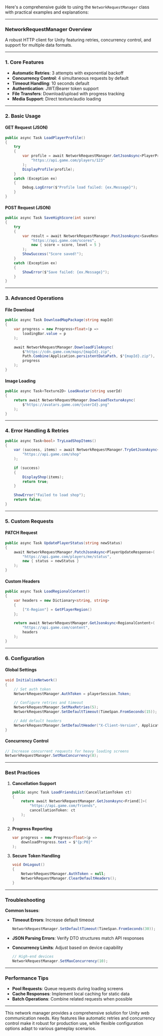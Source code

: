 Here's a comprehensive guide to using the `NetworkRequestManager` class with practical examples and explanations:

---

### **NetworkRequestManager Overview**
A robust HTTP client for Unity featuring retries, concurrency control, and support for multiple data formats.

---

### **1. Core Features**
- **Automatic Retries**: 3 attempts with exponential backoff
- **Concurrency Control**: 4 simultaneous requests by default
- **Timeout Handling**: 10 seconds default
- **Authentication**: JWT/Bearer token support
- **File Transfers**: Download/upload with progress tracking
- **Media Support**: Direct texture/audio loading

---

### **2. Basic Usage**
#### **GET Request (JSON)**
```csharp
public async Task LoadPlayerProfile()
{
    try
    {
        var profile = await NetworkRequestManager.GetJsonAsync<PlayerProfile>(
            "https://api.game.com/players/123"
        );
        DisplayProfile(profile);
    }
    catch (Exception ex)
    {
        Debug.LogError($"Profile load failed: {ex.Message}");
    }
}
```

#### **POST Request (JSON)**
```csharp
public async Task SaveHighScore(int score)
{
    try
    {
        var result = await NetworkRequestManager.PostJsonAsync<SaveResult>(
            "https://api.game.com/scores",
            new { score = score, level = 5 }
        );
        ShowSuccess("Score saved!");
    }
    catch (Exception ex)
    {
        ShowError($"Save failed: {ex.Message}");
    }
}
```

---

### **3. Advanced Operations**
#### **File Download**
```csharp
public async Task DownloadMapPackage(string mapId)
{
    var progress = new Progress<float>(p => 
        loadingBar.value = p
    );
    
    await NetworkRequestManager.DownloadFileAsync(
        $"https://cdn.game.com/maps/{mapId}.zip",
        Path.Combine(Application.persistentDataPath, $"{mapId}.zip"),
        progress
    );
}
```

#### **Image Loading**
```csharp
public async Task<Texture2D> LoadAvatar(string userId)
{
    return await NetworkRequestManager.DownloadTextureAsync(
        $"https://avatars.game.com/{userId}.png"
    );
}
```

---

### **4. Error Handling & Retries**
```csharp
public async Task<bool> TryLoadShopItems()
{
    var (success, items) = await NetworkRequestManager.TryGetJsonAsync<ShopItem[]>(
        "https://api.game.com/shop"
    );
    
    if (success)
    {
        DisplayShop(items);
        return true;
    }
    
    ShowError("Failed to load shop");
    return false;
}
```

---

### **5. Custom Requests**
#### **PATCH Request**
```csharp
public async Task UpdatePlayerStatus(string newStatus)
{
    await NetworkRequestManager.PatchJsonAsync<PlayerUpdateResponse>(
        "https://api.game.com/players/me/status",
        new { status = newStatus }
    );
}
```

#### **Custom Headers**
```csharp
public async Task LoadRegionalContent()
{
    var headers = new Dictionary<string, string>
    {
        ["X-Region"] = GetPlayerRegion()
    };
    
    return await NetworkRequestManager.GetJsonAsync<RegionalContent>(
        "https://api.game.com/content",
        headers
    );
}
```

---

### **6. Configuration**
#### **Global Settings**
```csharp
void InitializeNetwork()
{
    // Set auth token
    NetworkRequestManager.AuthToken = playerSession.Token;
    
    // Configure retries and timeout
    NetworkRequestManager.SetMaxRetries(5);
    NetworkRequestManager.SetDefaultTimeout(TimeSpan.FromSeconds(15));
    
    // Add default headers
    NetworkRequestManager.SetDefaultHeader("X-Client-Version", Application.version);
}
```

#### **Concurrency Control**
```csharp
// Increase concurrent requests for heavy loading screens
NetworkRequestManager.SetMaxConcurrency(8);
```

---

### **Best Practices**
1. **Cancellation Support**
   ```csharp
   public async Task LoadFriendsList(CancellationToken ct)
   {
       return await NetworkRequestManager.GetJsonAsync<Friend[]>(
           "https://api.game.com/friends",
           cancellationToken: ct
       );
   }
   ```

2. **Progress Reporting**
   ```csharp
   var progress = new Progress<float>(p => 
       downloadProgress.text = $"{p:P0}"
   );
   ```

3. **Secure Token Handling**
   ```csharp
   void OnLogout()
   {
       NetworkRequestManager.AuthToken = null;
       NetworkRequestManager.ClearDefaultHeaders();
   }
   ```

---

### **Troubleshooting**
**Common Issues**:
- **Timeout Errors**: Increase default timeout
  ```csharp
  NetworkRequestManager.SetDefaultTimeout(TimeSpan.FromSeconds(30));
  ```
  
- **JSON Parsing Errors**: Verify DTO structures match API responses

- **Concurrency Limits**: Adjust based on device capability
  ```csharp
  // High-end devices
  NetworkRequestManager.SetMaxConcurrency(10);
  ```

---

### **Performance Tips**
- **Pool Requests**: Queue requests during loading screens
- **Cache Responses**: Implement local caching for static data
- **Batch Operations**: Combine related requests when possible

---

This network manager provides a comprehensive solution for Unity web communication needs. Key features like automatic retries and concurrency control make it robust for production use, while flexible configuration options adapt to various gameplay scenarios.